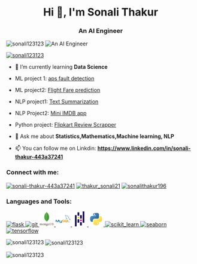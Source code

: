 <h1 align="center">Hi 👋, I'm Sonali Thakur</h1>
<h3 align="center">An AI Engineer</h3>

<img align="right" alt="An AI Engineer" width="400" src="https://www.privatelabelfitness.com/wp-content/uploads/RemoteWorkerv01-1024x640.png">

<p align="left"> <img src="https://komarev.com/ghpvc/?username=sonali123123&label=Profile%20views&color=0e75b6&style=flat" alt="sonali123123" /> </p>

<p align="left"> <a href="https://github.com/ryo-ma/github-profile-trophy"><img src="https://github-profile-trophy.vercel.app/?username=sonali123123" alt="sonali123123" /></a> </p>

- 🌱 I’m currently learning **Data Science**

- ML project 1: [aps fault detection](https://github.com/sonali123123/aps-fault-detection)

- ML project2: [Flight Fare prediction](https://github.com/sonali123123/Flight_Fare_Prediction)

- NLP project1: [Text Summarization](https://github.com/sonali123123/Text-Summarization-Project)

- NLP Project2: [Mini IMDB app](https://github.com/sonali123123/Mini-IMDB-app)

- Python project: [Flipkart Review Scrapper](https://github.com/sonali123123/review21)

- 💬 Ask me about **Statistics,Mathematics,Machine learning, NLP**

- 📫 You can follow me on Linkdin: **https://www.linkedin.com/in/sonali-thakur-443a37241**

<h3 align="left">Connect with me:</h3>
<p align="left">
<a href="https://linkedin.com/in/sonali-thakur-443a37241" target="blank"><img align="center" src="https://raw.githubusercontent.com/rahuldkjain/github-profile-readme-generator/master/src/images/icons/Social/linked-in-alt.svg" alt="sonali-thakur-443a37241" height="30" width="40" /></a>
<a href="https://instagram.com/thakur_sonali21" target="blank"><img align="center" src="https://raw.githubusercontent.com/rahuldkjain/github-profile-readme-generator/master/src/images/icons/Social/instagram.svg" alt="thakur_sonali21" height="30" width="40" /></a>
<a href="https://www.hackerrank.com/sonalithakur196" target="blank"><img align="center" src="https://raw.githubusercontent.com/rahuldkjain/github-profile-readme-generator/master/src/images/icons/Social/hackerrank.svg" alt="sonalithakur196" height="30" width="40" /></a>
</p>

<h3 align="left">Languages and Tools:</h3>
<p align="left"> <a href="https://flask.palletsprojects.com/" target="_blank" rel="noreferrer"> <img src="https://www.vectorlogo.zone/logos/pocoo_flask/pocoo_flask-icon.svg" alt="flask" width="40" height="40"/> </a> <a href="https://git-scm.com/" target="_blank" rel="noreferrer"> <img src="https://www.vectorlogo.zone/logos/git-scm/git-scm-icon.svg" alt="git" width="40" height="40"/> </a> <a href="https://www.mongodb.com/" target="_blank" rel="noreferrer"> <img src="https://raw.githubusercontent.com/devicons/devicon/master/icons/mongodb/mongodb-original-wordmark.svg" alt="mongodb" width="40" height="40"/> </a> <a href="https://www.mysql.com/" target="_blank" rel="noreferrer"> <img src="https://raw.githubusercontent.com/devicons/devicon/master/icons/mysql/mysql-original-wordmark.svg" alt="mysql" width="40" height="40"/> </a> <a href="https://pandas.pydata.org/" target="_blank" rel="noreferrer"> <img src="https://raw.githubusercontent.com/devicons/devicon/2ae2a900d2f041da66e950e4d48052658d850630/icons/pandas/pandas-original.svg" alt="pandas" width="40" height="40"/> </a> <a href="https://www.python.org" target="_blank" rel="noreferrer"> <img src="https://raw.githubusercontent.com/devicons/devicon/master/icons/python/python-original.svg" alt="python" width="40" height="40"/> </a> <a href="https://scikit-learn.org/" target="_blank" rel="noreferrer"> <img src="https://upload.wikimedia.org/wikipedia/commons/0/05/Scikit_learn_logo_small.svg" alt="scikit_learn" width="40" height="40"/> </a> <a href="https://seaborn.pydata.org/" target="_blank" rel="noreferrer"> <img src="https://seaborn.pydata.org/_images/logo-mark-lightbg.svg" alt="seaborn" width="40" height="40"/> </a> <a href="https://www.tensorflow.org" target="_blank" rel="noreferrer"> <img src="https://www.vectorlogo.zone/logos/tensorflow/tensorflow-icon.svg" alt="tensorflow" width="40" height="40"/> </a> </p>

<p><img align="left" src="https://github-readme-stats.vercel.app/api/top-langs?username=sonali123123&show_icons=true&locale=en&layout=compact" alt="sonali123123" /></p>

<p>&nbsp;<img align="center" src="https://github-readme-stats.vercel.app/api?username=sonali123123&show_icons=true&locale=en" alt="sonali123123" /></p>

<p><img align="center" src="https://github-readme-streak-stats.herokuapp.com/?user=sonali123123&" alt="sonali123123" /></p>
